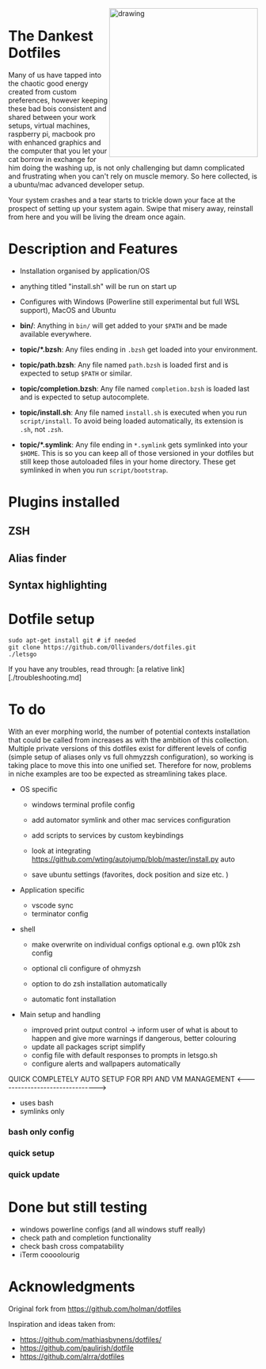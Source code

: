 <img src="./images/osSwirl.png" alt="drawing" style="width:300px;float: right"/>

# The Dankest Dotfiles

Many of us have tapped into the chaotic good energy created from custom preferences, however keeping these bad bois consistent and shared between your work setups, virtual machines, raspberry pi, macbook pro with enhanced graphics and the computer that you let your cat borrow in exchange for him doing the washing up, is not only challenging but damn complicated and frustrating when you can't rely on muscle memory. So here collected, is a ubuntu/mac advanced developer setup.

Your system crashes and a tear starts to trickle down your face at the prospect of setting up your system again. Swipe that misery away, reinstall from here and you will be living the dream once again.

# Description and Features

- Installation organised by application/OS
- anything titled "install.sh" will be run on start up
- Configures with Windows (Powerline still experimental but full WSL support), MacOS and Ubuntu

- **bin/**: Anything in `bin/` will get added to your `$PATH` and be made
  available everywhere.

- **topic/\*.bzsh**: Any files ending in `.bzsh` get loaded into your
  environment.
- **topic/path.bzsh**: Any file named `path.bzsh` is loaded first and is
  expected to setup `$PATH` or similar.
- **topic/completion.bzsh**: Any file named `completion.bzsh` is loaded
  last and is expected to setup autocomplete.

- **topic/install.sh**: Any file named `install.sh` is executed when you run `script/install`. To avoid being loaded automatically, its extension is `.sh`, not `.zsh`.
- **topic/\*.symlink**: Any file ending in `*.symlink` gets symlinked into
  your `$HOME`. This is so you can keep all of those versioned in your dotfiles
  but still keep those autoloaded files in your home directory. These get
  symlinked in when you run `script/bootstrap`.


# Plugins installed

## ZSH

## Alias finder

## Syntax highlighting 

## 
# Dotfile setup

```
sudo apt-get install git # if needed
git clone https://github.com/Ollivanders/dotfiles.git
./letsgo
```

If you have any troubles, read through: [a relative link][./troubleshooting.md]
# To do

With an ever morphing world, the number of potential contexts installation that could be called from increases as with the ambition of this collection. Multiple private versions of this dotfiles exist for different levels of config (simple setup of aliases only vs full ohmyzzsh configuration), so working is taking place to move this into one unified set. Therefore for now, problems in niche examples are too be expected as streamlining takes place.

- OS specific

  - windows terminal profile config

  - add automator symlink and other mac services configuration
  - add scripts to services by custom keybindings

  - look at integrating https://github.com/wting/autojump/blob/master/install.py auto
  - save ubuntu settings (favorites, dock position and size etc. )

- Application specific

  - vscode sync
  - terminator config

- shell

  - make overwrite on individual configs optional e.g. own p10k zsh config
  - optional cli configure of ohmyzsh

  - option to do zsh installation automatically
  - automatic font installation

- Main setup and handling

  - improved print output control -> inform user of what is about to happen and give more warnings if dangerous, better colouring
  - update all packages script simplify
  - config file with default responses to prompts in letsgo.sh
  - configure alerts and wallpapers automatically

QUICK COMPLETELY AUTO SETUP FOR RPI AND VM MANAGEMENT <------------------------------->

- uses bash
- symlinks only

### bash only config

### quick setup

### quick update

# Done but still testing

- windows powerline configs (and all windows stuff really)
- check path and completion functionality
- check bash cross compatability
- iTerm coooolourig

# Acknowledgments

Original fork from https://github.com/holman/dotfiles

Inspiration and ideas taken from:

- https://github.com/mathiasbynens/dotfiles/
- https://github.com/paulirish/dotfile
- https://github.com/alrra/dotfiles

